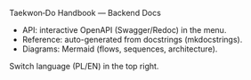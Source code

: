 Taekwon‑Do Handbook — Backend Docs

- API: interactive OpenAPI (Swagger/Redoc) in the menu.
- Reference: auto-generated from docstrings (mkdocstrings).
- Diagrams: Mermaid (flows, sequences, architecture).

Switch language (PL/EN) in the top right.

